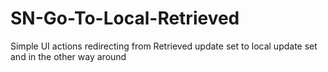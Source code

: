 # SN-Go-To-Local-Retrieved
Simple UI actions redirecting from Retrieved update set to local update set and in the other way around
